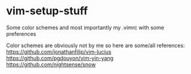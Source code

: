 # vim-setup-stuff
Some color schemes and most importantly my .vimrc with some preferences


Color schemes are obviously not by me so here are some/all references:
https://github.com/jonathanfilip/vim-lucius
https://github.com/pgdouyon/vim-yin-yang
https://github.com/nightsense/snow
